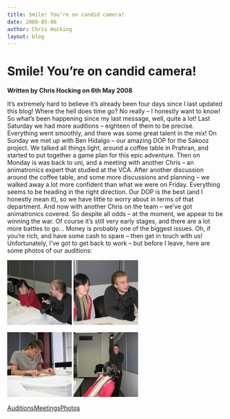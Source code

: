 ```yaml
---
title: Smile! You’re on candid camera!
date: 2008-05-06
author: Chris Hocking
layout: blog
---
```

# Smile! You’re on candid camera!

**Written by Chris Hocking on 6th May 2008**

It’s extremely hard to believe it’s already been four days since I last updated this blog! Where the hell does time go? No really – I honestly want to know! So what’s been happening since my last message, well, quite a lot! Last Saturday we had more auditions – eighteen of them to be precise. Everything went smoothly, and there was some great talent in the mix! On Sunday we met up with Ben Hidalgo – our amazing DOP for the Sakooz project. We talked all things light, around a coffee table in Prahran, and started to put together a game plan for this epic adventure. Then on Monday is was back to uni, and a meeting with another Chris – an animatronics expert that studied at the VCA. After another discussion around the coffee table, and some more discussions and planning – we walked away a lot more confident than what we were on Friday. Everything seems to be heading in the right direction. Our DOP is the best (and I honestly mean it), so we have little to worry about in terms of that department. And now with another Chris on the team – we’ve got animatronics covered. So despite all odds – at the moment, we appear to be winning the war. Of course it’s still very early stages, and there are a lot more battles to go… Money is probably one of the biggest issues. Oh, if you’re rich, and have some cash to spare – then get in touch with us! Unfortunately, I’ve got to get back to work – but before I leave, here are some photos of our auditions:

[![Sakooz Auditions](/static/blog/2008-05-sakooz_audition_01-150x150.jpg "Sakooz Auditions")](/static/blog/2008-05-sakooz_audition_01.jpg) [![Sakooz Auditions](/static/blog/2008-05-sakooz_audition_02-150x150.jpg "Sakooz Auditions")](/static/blog/2008-05-sakooz_audition_02.jpg)

[![Sakooz Auditions](/static/blog/2008-05-sakooz_audition_03-150x150.jpg "Sakooz Auditions")](/static/blog/2008-05-sakooz_audition_03.jpg) [![Sakooz Auditions](/static/blog/2008-05-sakooz_audition_04-150x150.jpg "Sakooz Auditions")](/static/blog/2008-05-sakooz_audition_04.jpg)

[Auditions](./../tag/auditions/)[Meetings](./../tag/meetings/)[Photos](./../tag/photos/)
